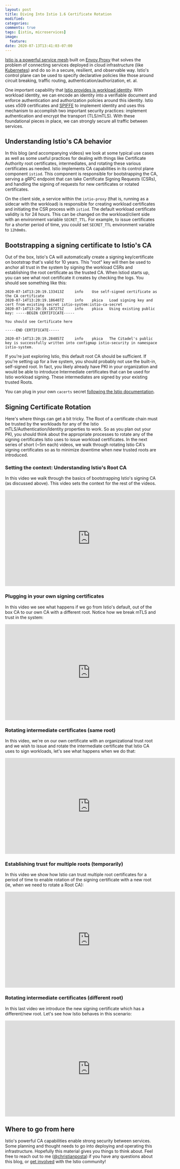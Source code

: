```yaml
---
layout: post
title: Diving Into Istio 1.6 Certificate Rotation
modified:
categories: 
comments: true
tags: [istio, microservices]
image:
  feature:
date: 2020-07-13T13:41:03-07:00
---
```


[Istio is a powerful service mesh](https://istio.io/latest/) built on [Envoy Proxy](https://www.envoyproxy.io) that solves the problem of connecting services deployed in cloud infrastructure (like [Kubernetes](https://kubernetes.io)) and do so in a secure, resilient, and observable way. Istio's control plane can be used to specify declarative policies like those around circuit breaking, traffic routing, authentication/authorization, et. al. 

One important capability that [Istio provides is workload identity](https://istio.io/latest/docs/concepts/security/#istio-identity). With workload identity, we can encode an identity into a verifiable document and enforce authentication and authorization policies around this identity. Istio uses x509 certificates and [SPIFFE](https://spiffe.io) to implement identity and uses this mechanism to accomplish two important security practices: implement authentication and encrypt the transport (TLS/mTLS). With these foundational pieces in place, we can strongly secure all traffic between services.

## Understanding Istio's CA behavior

In this blog (and accompanying videos) we look at some typical use cases as well as some useful practices for dealing with things like Certificate Authority root certificates, intermediates, and rotating these various certificates as needed. Istio implements CA capabilities in its control plane component `istiod`. This component is responsible for bootstrapping the CA, serving a gRPC endpoint that can take Certificate Signing Requests (CSRs), and handling the signing of requests for new certificates or rotated certificates. 

On the client side, a service within the `istio-proxy` (that is, running as a sidecar with the workload) is responsible for creating workload certificates and initiating the CSR process with `istiod`. The default workload certificate validity is for 24 hours. This can be changed on the workload/client side with an environment variable `SECRET_TTL`. For example, to issue certificates for a shorter period of time, you could set `SECRET_TTL` environment variable to `12h0m0s`. 

## Bootstrapping a signing certificate to Istio's CA

Out of the box, Istio's CA will automatically create a signing key/certificate on bootstrap that's valid for 10 years. This "root" key will then be used to anchor all trust in the system by signing the workload CSRs and establishing the root certificate as the trusted CA. When Istiod starts up, you can see what root certificate it creates by checking the logs. You should see something like this:

```
2020-07-14T13:20:19.133413Z     info    Use self-signed certificate as the CA certificate
2020-07-14T13:20:19.186407Z     info    pkica   Load signing key and cert from existing secret istio-system:istio-ca-secret     
2020-07-14T13:20:19.187275Z     info    pkica   Using existing public key: -----BEGIN CERTIFICATE-----

You should see Certificate here

-----END CERTIFICATE-----                                                                                                                                    
                                                                                                                                                             
2020-07-14T13:20:19.284857Z     info    pkica   The Citadel's public key is successfully written into configmap istio-security in namespace istio-system.
```

If you're just exploring Istio, this default root CA should be sufficient. If you're setting up for a live system, you should probably not use the built-in, self-signed root. In fact, you likely already have PKI in your organization and would be able to introduce Intermediate certificates that can be used for Istio workload signing. These intermediates are signed by your existing trusted Roots. 

You can plug in your own `cacerts` secret [following the Istio documentation](https://istio.io/latest/docs/tasks/security/cert-management/plugin-ca-cert/).

## Signing Certificate Rotation

Here's where things can get a bit tricky. The Root of a certificate chain must be trusted by the workloads for any of the Istio mTLS/Authentication/Identity properties to work. So as you plan out your PKI, you should think about the appropriate processes to rotate any of the signing certificates Istio uses to issue workload certificates. In the next series of short (~5m each) videos, we walk through rotating Istio CA's signing certificates so as to minimize downtime when new trusted roots are introduced.

### Setting the context: Understanding Istio's Root CA

In this video we walk through the basics of bootstrapping Istio's signing CA (as discussed above). This video sets the context for the rest of the videos. 

<iframe width="560" height="315" src="https://www.youtube.com/embed/zIc2sRqW7h0" frameborder="0" allow="accelerometer; autoplay; encrypted-media; gyroscope; picture-in-picture" allowfullscreen></iframe>


### Plugging in your own signing certificates 

In this video we see what happens if we go from Istio's default, out of the box CA to our own CA with a different root. Notice how we break mTLS and trust in the system:

<iframe width="560" height="315" src="https://www.youtube.com/embed/XCXd2oOcxk0" frameborder="0" allow="accelerometer; autoplay; encrypted-media; gyroscope; picture-in-picture" allowfullscreen></iframe>


### Rotating intermediate certificates (same root)

In this video, we're on our own certificate with an organizational trust root and we wish to issue and rotate the intermediate certificate that Istio CA uses to sign workloads, let's see what happens when we do that:

<iframe width="560" height="315" src="https://www.youtube.com/embed/eW2xPylVkgY" frameborder="0" allow="accelerometer; autoplay; encrypted-media; gyroscope; picture-in-picture" allowfullscreen></iframe>


### Establishing trust for multiple roots (temporarily)

In this video we show how Istio can trust multiple root certificates for a period of time to enable rotation of the signing certificate with a new root (ie, when we need to rotate a Root CA):

<iframe width="560" height="315" src="https://www.youtube.com/embed/yBs58MnM7dE" frameborder="0" allow="accelerometer; autoplay; encrypted-media; gyroscope; picture-in-picture" allowfullscreen></iframe>

### Rotating intermediate certificates (different root)

In this last video we introduce the new signing certificate which has a different/new root. Let's see how Istio behaves in this scenario:

<iframe width="560" height="315" src="https://www.youtube.com/embed/LHe7XQ8DTiM" frameborder="0" allow="accelerometer; autoplay; encrypted-media; gyroscope; picture-in-picture" allowfullscreen></iframe>

## Where to go from here

Istio's powerful CA capabilities enable strong security between services. Some planning and thought needs to go into deploying and operating this infrastructure. Hopefully this material gives you things to think about. Feel free to reach out to me ([@christianposta](https://twitter.com/christianposta)) if you have any questions about this blog, or [get involved](https://istio.io/latest/about/community/join/) with the Istio community!